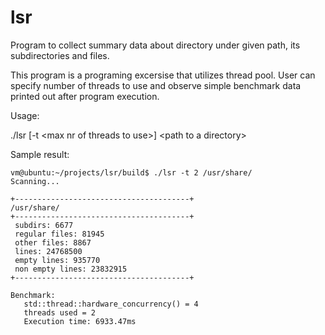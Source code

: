 # lsr
Program to collect summary data about directory under given path, its subdirectories and files.

This program is a programing excersise that utilizes thread pool. 
User can specify number of threads to use and observe simple benchmark data printed out after program execution.

Usage:

./lsr [-t \<max nr of threads to use\>] \<path to a directory\>

Sample result:
```
vm@ubuntu:~/projects/lsr/build$ ./lsr -t 2 /usr/share/
Scanning...

+---------------------------------------+
/usr/share/
+---------------------------------------+
 subdirs: 6677
 regular files: 81945
 other files: 8867
 lines: 24768500
 empty lines: 935770
 non empty lines: 23832915
+---------------------------------------+

Benchmark:
   std::thread::hardware_concurrency() = 4
   threads used = 2
   Execution time: 6933.47ms
```
